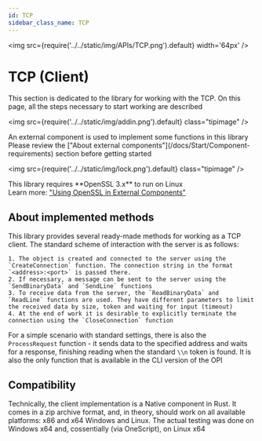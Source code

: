 ```yaml
---
id: TCP
sidebar_class_name: TCP
---
```


<img src={require('../../static/img/APIs/TCP.png').default} width='64px' />

# TCP (Client)

This section is dedicated to the library for working with the TCP. On this page, all the steps necessary to start working are described

<div class="theme-admonition theme-admonition-info admonition_node_modules-@docusaurus-theme-classic-lib-theme-Admonition-Layout-styles-module alert alert--info">

<img src={require('../../static/img/addin.png').default} class="tipimage" />
<div class="addin">An external component is used to implement some functions in this library<br/>
Please review the ["About external components"](/docs/Start/Component-requirements) section before getting started</div>
</div>


<div class="theme-admonition theme-admonition-caution admonition_node_modules-@docusaurus-theme-classic-lib-theme-Admonition-Layout-styles-module alert alert--warning">

<img src={require('../../static/img/lock.png').default} class="tipimage" />
<div class="addin">This library requires **OpenSSL 3.x** to run on Linux <br/>
Learn more: <a href="/docs/Start/Component-requirements#openssl" class="orangelink">"Using OpenSSL in External Components"</a></div>
</div>

## About implemented methods

This library provides several ready-made methods for working as a TCP client. The standard scheme of interaction with the server is as follows:

    1. The object is created and connected to the server using the `CreateConnection` function. The connection string in the format `<address>:<port>` is passed there.
    2. If necessary, a message can be sent to the server using the `SendBinaryData` and `SendLine` functions
    3. To receive data from the server, the `ReadBinaryData` and `ReadLine` functions are used. They have different parameters to limit the received data by size, token and waiting for input (timeout)
    4. At the end of work it is desirable to explicitly terminate the connection using the `CloseConnection` function

For a simple scenario with standard settings, there is also the `ProcessRequest` function - it sends data to the specified address and waits for a response, finishing reading when the standard `\\n` token is found. It is also the only function that is available in the CLI version of the OPI

## Compatibility

Technically, the client implementation is a Native component in Rust. It comes in a zip archive format, and, in theory, should work on all available platforms: x86 and x64 Windows and Linux. The actual testing was done on Windows x64 and, cossentially (via OneScript), on Linux x64